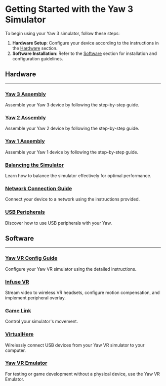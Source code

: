 # Getting Started with the Yaw 3 Simulator

To begin using your Yaw 3 simulator, follow these steps:

1. **Hardware Setup**: Configure your device according to the instructions in the [Hardware](#hardware) section.
2. **Software Installation**: Refer to the [Software](#software) section for installation and configuration guidelines.

## Hardware

-----------

### [Yaw 3 Assembly](hardware/yaw3/assembly.md)

Assemble your Yaw 3 device by following the step-by-step guide.

### [Yaw 2 Assembly](hardware/yaw2/assembly.md)

Assemble your Yaw 2 device by following the step-by-step guide.

### [Yaw 1 Assembly](hardware/yaw1/assembly.md)

Assemble your Yaw 1 device by following the step-by-step guide.

### [Balancing the Simulator](hardware/balance.md)

Learn how to balance the simulator effectively for optimal performance.

### [Network Connection Guide](hardware/connect.md)

Connect your device to a network using the instructions provided.

### [USB Peripherals](hardware/peripherals.md)

Discover how to use USB peripherals with your Yaw.

## Software

-----------

### [Yaw VR Config Guide](software/yawvrconfig.md)

Configure your Yaw VR simulator using the detailed instructions.

### [Infuse VR](software/infusevr.md)

Stream video to wireless VR headsets, configure motion compensation, and implement peripheral overlay.

### [Game Link](software/gamelink.md)

Control your simulator's movement.

### [VirtualHere](software/virtualhere.md)

Wirelessly connect USB devices from your Yaw VR simulator to your computer.

### [Yaw VR Emulator](software/yawvremu.md)

For testing or game development without a physical device, use the Yaw VR Emulator.
